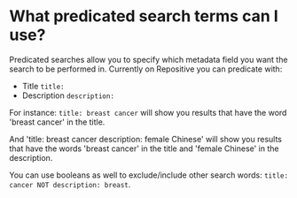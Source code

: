 # What predicated search terms can I use?

Predicated searches allow you to specify which metadata field you want the search to be performed in. Currently on Repositive you can predicate with:

* Title `title:`
* Description `description:`

For instance: `title: breast cancer` will show you results that have the word 'breast cancer' in the title.  

And 'title: breast cancer description: female Chinese' will show you results that have the words 'breast cancer' in the title and 'female Chinese' in the description.  

You can use booleans as well to exclude/include other search words: `title: cancer NOT description: breast`.
